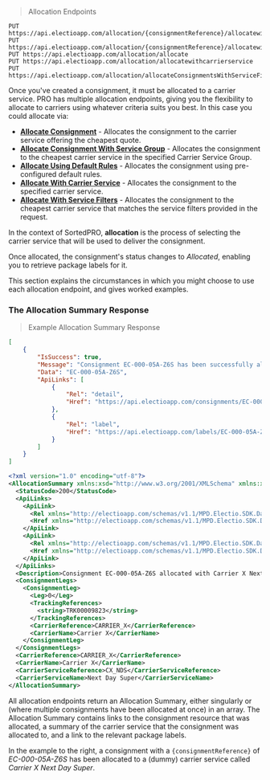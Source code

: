 > Allocation Endpoints
```
PUT https://api.electioapp.com/allocation/{consignmentReference}/allocatewithcheapestquote
PUT https://api.electioapp.com/allocation/{consignmentReference}/allocatewithservicegroup/{mpdCarrierServiceGroupReference}
PUT https://api.electioapp.com/allocation/allocate
PUT https://api.electioapp.com/allocation/allocatewithcarrierservice
PUT https://api.electioapp.com/allocation/allocateConsignmentsWithServiceFilters
```

Once you've created a consignment, it must be allocated to a carrier service. PRO has multiple allocation endpoints, giving you the flexibility to allocate to carriers using whatever criteria suits you best. In this case you could allocate via:

* **[Allocate Consignment](https://docs.electioapp.com/#/api/AllocateConsignment)** - Allocates the consignment to the carrier service offering the cheapest quote.
* **[Allocate Consignment With Service Group](https://docs.electioapp.com/#/api/AllocateConsignmentWithServiceGroup)** - Allocates the consignment to the cheapest carrier service in the specified Carrier Service Group.
* **[Allocate Using Default Rules](https://docs.electioapp.com/#/api/AllocateUsingDefaultRules)** - Allocates the consignment using pre-configured default rules.
* **[Allocate With Carrier Service](https://docs.electioapp.com/#/api/AllocateWithCarrierService)** - Allocates the consignment to the specified carrier service.
* **[Allocate With Service Filters](https://docs.electioapp.com/#/api/AllocateWithServiceFilters)** - Allocates the consignment to the cheapest carrier service that matches the service filters provided in the request.

<aside class="info">
  In the context of SortedPRO, <strong>allocation</strong> is the process of selecting the carrier service that will be used to deliver the consignment.
</aside>

Once allocated, the consignment's status changes to _Allocated_, enabling you to retrieve package labels for it.

This section explains the circumstances in which you might choose to use each allocation endpoint, and gives worked examples.

### The Allocation Summary Response

> Example Allocation Summary Response
```json
[
    {
        "IsSuccess": true,
        "Message": "Consignment EC-000-05A-Z6S has been successfully allocated with Carrier X Next Day Super for shipping on 25/04/2019 16:00:00 +00:00",
        "Data": "EC-000-05A-Z6S",
        "ApiLinks": [
            {
                "Rel": "detail",
                "Href": "https://api.electioapp.com/consignments/EC-000-05A-Z6S"
            },
            {
                "Rel": "label",
                "Href": "https://api.electioapp.com/labels/EC-000-05A-Z6S"
            }
        ]
    }
]
```
```xml
<?xml version="1.0" encoding="utf-8"?>
<AllocationSummary xmlns:xsd="http://www.w3.org/2001/XMLSchema" xmlns:xsi="http://www.w3.org/2001/XMLSchema-instance" xmlns="http://electioapp.com/schemas/v1.1/MPD.Electio.SDK.DataTypes.Consignments">
  <StatusCode>200</StatusCode>
  <ApiLinks>
    <ApiLink>
      <Rel xmlns="http://electioapp.com/schemas/v1.1/MPD.Electio.SDK.DataTypes.Common">Link</Rel>
      <Href xmlns="http://electioapp.com/schemas/v1.1/MPD.Electio.SDK.DataTypes.Common">https://api.electioapp.com/consignments/EC-000-05A-Z6S</Href>
    </ApiLink>
    <ApiLink>
      <Rel xmlns="http://electioapp.com/schemas/v1.1/MPD.Electio.SDK.DataTypes.Common">Label</Rel>
      <Href xmlns="http://electioapp.com/schemas/v1.1/MPD.Electio.SDK.DataTypes.Common">https://api.electioapp.com/labels/EC-000-05A-Z6S</Href>
    </ApiLink>
  </ApiLinks>
  <Description>Consignment EC-000-05A-Z6S allocated with Carrier X Next Day Super successfully.</Description>
  <ConsignmentLegs>
    <ConsignmentLeg>
      <Leg>0</Leg>
      <TrackingReferences>
        <string>TRK00009823</string>
      </TrackingReferences>
      <CarrierReference>CARRIER_X</CarrierReference>
      <CarrierName>Carrier X</CarrierName>
    </ConsignmentLeg>
  </ConsignmentLegs>
  <CarrierReference>CARRIER_X</CarrierReference>
  <CarrierName>Carrier X</CarrierName>
  <CarrierServiceReference>CX_NDS</CarrierServiceReference>
  <CarrierServiceName>Next Day Super</CarrierServiceName>
</AllocationSummary>
```

All allocation endpoints return an Allocation Summary, either singularly or (where multiple consignments have been allocated at once) in an array. The Allocation Summary contains links to the consignment resource that was allocated, a summary of the carrier service that the consignment was allocated to, and a link to the relevant package labels.

In the example to the right, a consignment with a `{consignmentReference}` of _EC-000-05A-Z6S_ has been allocated to a (dummy) carrier service called _Carrier X Next Day Super_.